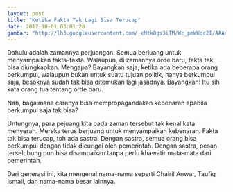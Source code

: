 ```yaml
---
layout: post
title: "Ketika Fakta Tak Lagi Bisa Terucap"
date: 2017-10-01 03:01:28
gambar: "http://lh3.googleusercontent.com/-eMtk8gs3iTM/Wc_pmWKqc2I/AAAAAAAACXc/3evKqSXn-XkexWa_dKa9mVGUdvf-ffFAgCLcBGAs/h120/thefactsite-logo-yoast.jpg"
---
```


Dahulu adalah zamannya perjuangan. Semua berjuang untuk menyampaikan fakta-fakta. Walaupun, di zamannya orde baru, fakta tak bisa diungkapkan. Mengapa? Bayangkan saja, ketika ada beberapa orang berkumpul, walaupun bukan untuk suatu tujuan politik, hanya berkumpul saja, besoknya sudah tak bisa ditemukan lagi jasadnya. Bayangkan! Itu sih kata orang tua tentang orde baru.

Nah, bagaimana caranya bisa mempropagandakan kebenaran apabila berkumpul saja tak bisa?

Untungnya, para pejuang kita pada zaman tersebut tak kenal kata menyerah. Mereka terus berjuang untuk menyampaikan kebenaran. Fakta tak bisa terucap, toh ada sastra. Dengan sastra, semua orang bisa berkumpul dengan tidak dicurigai oleh pemerintah. Dengan sastra, pesan terselubung pun bisa disampaikan tanpa perlu khawatir mata-mata dari pemerintah.

Dari generasi ini, kita mengenal nama-nama seperti Chairil Anwar, Taufiq Ismail, dan nama-nama besar lainnya.